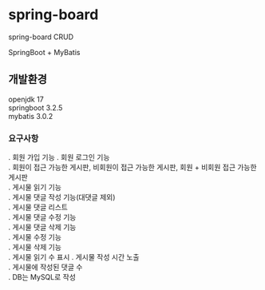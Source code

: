 # spring-board
spring-board CRUD

SpringBoot + MyBatis

## 개발환경
openjdk 17  
springboot 3.2.5  
mybatis 3.0.2


### 요구사항
. 회원 가입 기능
. 회원 로그인 기능  
. 회원이 접근 가능한 게시판, 비회원이 접근 가능한 게시판, 회원 + 비회원 접근 가능한 게시판  
. 게시물 읽기 기능  
. 게시물 댓글 작성 기능(대댓글 제외)  
. 게시물 댓글 리스트  
. 게시물 댓글 수정 기능  
. 게시물 댓글 삭제 기능  
. 게시물 수정 기능  
. 게시물 삭제 기능  
. 게시물 읽기 수 표시
. 게시물 작성 시간 노출  
. 게시물에 작성된 댓글 수  
. DB는 MySQL로 작성 